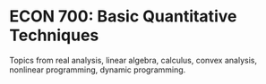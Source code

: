 # ECON 700: Basic Quantitative Techniques

Topics from real analysis, linear algebra, calculus, convex analysis, nonlinear programming, dynamic programming.